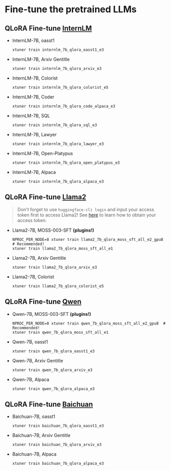 # Fine-tune the pretrained LLMs

## QLoRA Fine-tune [InternLM](https://github.com/InternLM/InternLM)

- InternLM-7B, oasst1

  ```shell
  xtuner train internlm_7b_qlora_oasst1_e3
  ```

- InternLM-7B, Arxiv Gentitle

  ```shell
  xtuner train internlm_7b_qlora_arxiv_e3
  ```

- InternLM-7B, Colorist

  ```shell
  xtuner train internlm_7b_qlora_colorist_e5
  ```

- InternLM-7B, Coder

  ```shell
  xtuner train internlm_7b_qlora_code_alpaca_e3
  ```

- InternLM-7B, SQL

  ```shell
  xtuner train internlm_7b_qlora_sql_e3
  ```

- InternLM-7B, Lawyer

  ```shell
  xtuner train internlm_7b_qlora_lawyer_e3
  ```

- InternLM-7B, Open-Platypus

  ```shell
  xtuner train internlm_7b_qlora_open_platypus_e3
  ```

- InternLM-7B, Alpaca

  ```shell
  xtuner train internlm_7b_qlora_alpaca_e3
  ```

## QLoRA Fine-tune [Llama2](https://github.com/facebookresearch/llama)

> Don't forget to use `huggingface-cli login` and input your access token first to access Llama2! See [here](https://huggingface.co/docs/hub/security-tokens#user-access-tokens) to learn how to obtain your access token.

- Llama2-7B, MOSS-003-SFT **(plugins!)**

  ```shell
  NPROC_PER_NODE=8 xtuner train llama2_7b_qlora_moss_sft_all_e2_gpu8  # Recommended!
  xtuner train llama2_7b_qlora_moss_sft_all_e1
  ```

- Llama2-7B, Arxiv Gentitle

  ```shell
  xtuner train llama2_7b_qlora_arxiv_e3
  ```

- Llama2-7B, Colorist

  ```shell
  xtuner train llama2_7b_qlora_colorist_e5
  ```

## QLoRA Fine-tune [Qwen](https://github.com/QwenLM)

- Qwen-7B, MOSS-003-SFT **(plugins!)**

  ```shell
  NPROC_PER_NODE=8 xtuner train qwen_7b_qlora_moss_sft_all_e2_gpu8  # Recommended!
  xtuner train qwen_7b_qlora_moss_sft_all_e1
  ```

- Qwen-7B, oasst1

  ```shell
  xtuner train qwen_7b_qlora_oasst1_e3
  ```

- Qwen-7B, Arxiv Gentitle

  ```shell
  xtuner train qwen_7b_qlora_arxiv_e3
  ```

- Qwen-7B, Alpaca

  ```shell
  xtuner train qwen_7b_qlora_alpaca_e3
  ```

## QLoRA Fine-tune [Baichuan](https://github.com/baichuan-inc)

- Baichuan-7B, oasst1

  ```shell
  xtuner train baichuan_7b_qlora_oasst1_e3
  ```

- Baichuan-7B, Arxiv Gentitle

  ```shell
  xtuner train baichuan_7b_qlora_arxiv_e3
  ```

- Baichuan-7B, Alpaca

  ```shell
  xtuner train baichuan_7b_qlora_alpaca_e3
  ```
